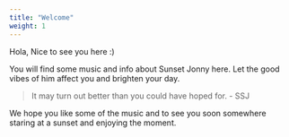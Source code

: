 ```yaml
---
title: "Welcome"
weight: 1
---
```


Hola, Nice to see you here :) 

You will find some music and info about Sunset Jonny here. Let the good vibes of him affect you and brighten your day.

> It may turn out better than you could have hoped for. - SSJ

We hope you like some of the music and to see you soon somewhere staring at a sunset and enjoying the moment.
